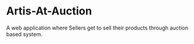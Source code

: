 # Artis-At-Auction
A web application where Sellers get to sell their products through auction based system.
